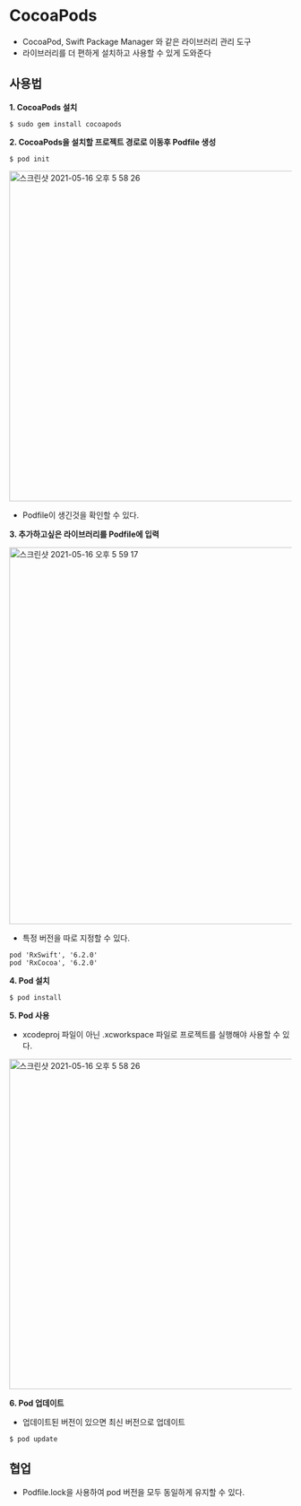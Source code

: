 # CocoaPods
- CocoaPod, Swift Package Manager 와 같은 라이브러리 관리 도구
- 라이브러리를 더 편하게 설치하고 사용할 수 있게 도와준다

## 사용법
**1. CocoaPods 설치**

```
$ sudo gem install cocoapods
```

**2. CocoaPods을 설치할 프로젝트 경로로 이동후 Podfile 생성**

```
$ pod init
```

<img width="589" alt="스크린샷 2021-05-16 오후 5 58 26" src="https://user-images.githubusercontent.com/45002556/118391644-5266e700-b670-11eb-965b-aec4d2794844.png">

- Podfile이 생긴것을 확인할 수 있다.

**3. 추가하고싶은 라이브러리를 Podfile에 입력** 

<img width="672" alt="스크린샷 2021-05-16 오후 5 59 17" src="https://user-images.githubusercontent.com/45002556/118391662-70cce280-b670-11eb-83bb-3967878e3aae.png">

- 특정 버전을 따로 지정할 수 있다.

```
pod 'RxSwift', '6.2.0'
pod 'RxCocoa', '6.2.0'
```



**4. Pod 설치**

```
$ pod install
```

**5. Pod 사용**
- xcodeproj 파일이 아닌 .xcworkspace 파일로 프로젝트를 실행해야 사용할 수 있다.

<img width="589" alt="스크린샷 2021-05-16 오후 5 58 26" src="https://user-images.githubusercontent.com/45002556/118391644-5266e700-b670-11eb-965b-aec4d2794844.png">


**6. Pod 업데이트**
- 업데이트된 버전이 있으면 최신 버전으로 업데이트

```
$ pod update
```

## 협업
- Podfile.lock을 사용하여 pod 버전을 모두 동일하게 유지할 수 있다.
